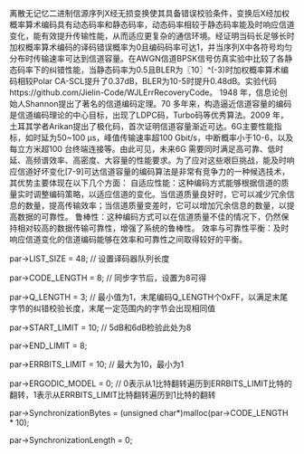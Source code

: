 离散无记忆二进制信源序列X经无损变换使其具备错误校验条件，变换后X经加权概率算术编码具有动态码率和静态码率，动态码率相较于静态码率能及时响应信道变化，能有效提升传输性能，从而适应更复杂的通信环境。经证明当码长足够长时加权概率算术编码的译码错误概率为0且编码码率可达1，并当序列X中各符号均匀分布时传输速率可达到信道容量。在AWGN信道BPSK信号仿真实验中比较了各静态码率下的纠错性能，当静态码率为0.5且BLER为〖10〗^(-3)时加权概率算术编码相较Polar CA-SCL提升了0.37dB，BLER为10-5时提升0.48dB。实验代码https://github.com/Jielin-Code/WJLErrRecoveryCode。
1948 年，信息论创始人Shannon提出了著名的信道编码定理。70 多年来，构造逼近信道容量的编码是信道编码理论的中心目标，出现了LDPC码，Turbo码等优秀算法。2009 年，土耳其学者Arikan提出了极化码，首次证明信道容量渐近可达。6G主要性能指标，如时延为50~100 μs，峰值传输速率超100 Gbit/s，中断概率小于10-6，以及每立方米超100 台终端连接等。由此可见，未来6G 需要同时满足高可靠、低时延、高频谱效率、高密度、大容量的性能要求。为了应对这些艰巨挑战，能及时响应信道好坏变化[7-9]可达信道容量的编码算法是非常有竞争力的一种候选技术，其优势主要体现在以下几个方面：
自适应性能：这种编码方式能够根据信道的质量实时调整编码策略，以适应信道的变化。当信道质量良好时，它可以减少冗余信息的数量，提高传输效率；当信道质量变差时，它可以增加冗余信息的数量，以提高数据的可靠性。
鲁棒性：这种编码方式可以在信道质量不佳的情况下，仍然保持相对较高的数据传输可靠性，增强了系统的鲁棒性。
效率与可靠性平衡：及时响应信道变化的信道编码能够在效率和可靠性之间取得较好的平衡。


par->LIST_SIZE = 48;       // 设置译码器队列长度

par->CODE_LENGTH = 8;      // 同步字节后，设置为8可得

par->Q_LENGTH = 3;         // 最小值为1，末尾编码Q_LENGTH个0xFF，以满足末尾字节的纠错校验长度，末尾一定范围内的字节会出现相同值

par->START_LIMIT = 10;     // 5dB和6dB检验此处为8

par->END_LIMIT = 8;

par->ERRBITS_LIMIT = 10;   // 最大为10，最小为1

par->ERGODIC_MODEL = 0;    // 0表示从1比特翻转遍历到ERRBITS_LIMIT比特的翻转，1表示从ERRBITS_LIMIT比特翻转遍历到1比特的翻转

par->SynchronizationBytes = (unsigned char*)malloc(par->CODE_LENGTH * 10);

par->SynchronizationLength = 0;
